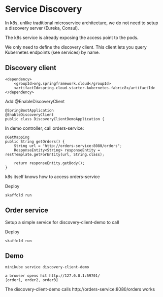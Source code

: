 # Service Discovery
In k8s, unlike traditional microservice architecture, we do not need to setup a discovery server (Eureka, Consul).

The k8s service is already exposing the access point to the pods.

We only need to define the discovery client. This client lets you query Kubernetes endpoints (see services) by name.

## Discovery client

    <dependency>
        <groupId>org.springframework.cloud</groupId>
        <artifactId>spring-cloud-starter-kubernetes-fabric8</artifactId>
    </dependency>

Add @EnableDiscoveryClient

    @SpringBootApplication
    @EnableDiscoveryClient
    public class DiscoveryClientDemoApplication {
    
In demo controller, call orders-service:

    @GetMapping
    public String getOrders() {
        String url = "http://orders-service:8080/orders";
        ResponseEntity<String> responseEntity = restTemplate.getForEntity(url, String.class);
        
        return responseEntity.getBody();
    }
k8s itself knows how to access orders-service

Deploy

    skaffold run

## Order service
Setup a simple service for discovery-client-demo to call

Deploy

    skaffold run

## Demo

    minikube service discovery-client-demo
    
    a browser opens hit http://127.0.0.1:59701/
    [order1, order2, order3]
The discovery-client-demo calls http://orders-service:8080/orders works